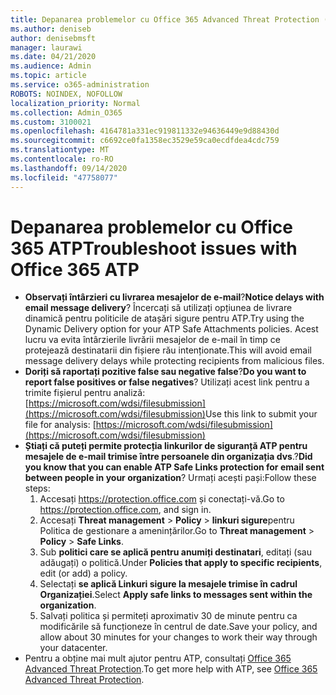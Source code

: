 ```yaml
---
title: Depanarea problemelor cu Office 365 Advanced Threat Protection (ATP)
ms.author: deniseb
author: denisebmsft
manager: laurawi
ms.date: 04/21/2020
ms.audience: Admin
ms.topic: article
ms.service: o365-administration
ROBOTS: NOINDEX, NOFOLLOW
localization_priority: Normal
ms.collection: Admin_O365
ms.custom: 3100021
ms.openlocfilehash: 4164781a331ec919811332e94636449e9d88430d
ms.sourcegitcommit: c6692ce0fa1358ec3529e59ca0ecdfdea4cdc759
ms.translationtype: MT
ms.contentlocale: ro-RO
ms.lasthandoff: 09/14/2020
ms.locfileid: "47758077"
---
```

# <a name="troubleshoot-issues-with-office-365-atp"></a><span data-ttu-id="c8faa-102">Depanarea problemelor cu Office 365 ATP</span><span class="sxs-lookup"><span data-stu-id="c8faa-102">Troubleshoot issues with Office 365 ATP</span></span>

- <span data-ttu-id="c8faa-103">**Observați întârzieri cu livrarea mesajelor de e-mail**?</span><span class="sxs-lookup"><span data-stu-id="c8faa-103">**Notice delays with email message delivery**?</span></span> <span data-ttu-id="c8faa-104">Încercați să utilizați opțiunea de livrare dinamică pentru politicile de atașări sigure pentru ATP.</span><span class="sxs-lookup"><span data-stu-id="c8faa-104">Try using the Dynamic Delivery option for your ATP Safe Attachments policies.</span></span> <span data-ttu-id="c8faa-105">Acest lucru va evita întârzierile livrării mesajelor de e-mail în timp ce protejează destinatarii din fișiere rău intenționate.</span><span class="sxs-lookup"><span data-stu-id="c8faa-105">This will avoid email message delivery delays while protecting recipients from malicious files.</span></span>
- <span data-ttu-id="c8faa-106">**Doriți să raportați pozitive false sau negative false**?</span><span class="sxs-lookup"><span data-stu-id="c8faa-106">**Do you want to report false positives or false negatives**?</span></span> <span data-ttu-id="c8faa-107">Utilizați acest link pentru a trimite fișierul pentru analiză: [https://microsoft.com/wdsi/filesubmission](https://microsoft.com/wdsi/filesubmission)</span><span class="sxs-lookup"><span data-stu-id="c8faa-107">Use this link to submit your file for analysis: [https://microsoft.com/wdsi/filesubmission](https://microsoft.com/wdsi/filesubmission)</span></span>
- <span data-ttu-id="c8faa-108">**Știați că puteți permite protecția linkurilor de siguranță ATP pentru mesajele de e-mail trimise între persoanele din organizația dvs**.?</span><span class="sxs-lookup"><span data-stu-id="c8faa-108">**Did you know that you can enable ATP Safe Links protection for email sent between people in your organization**?</span></span> <span data-ttu-id="c8faa-109">Urmați acești pași:</span><span class="sxs-lookup"><span data-stu-id="c8faa-109">Follow these steps:</span></span>
    1. <span data-ttu-id="c8faa-110">Accesați https://protection.office.com și conectați-vă.</span><span class="sxs-lookup"><span data-stu-id="c8faa-110">Go to https://protection.office.com, and sign in.</span></span>
    2. <span data-ttu-id="c8faa-111">Accesați **Threat management**  >  **Policy**  >  **linkuri sigure**pentru Politica de gestionare a amenințărilor.</span><span class="sxs-lookup"><span data-stu-id="c8faa-111">Go to **Threat management** > **Policy** > **Safe Links**.</span></span>
    3. <span data-ttu-id="c8faa-112">Sub **politici care se aplică pentru anumiți destinatari**, editați (sau adăugați) o politică.</span><span class="sxs-lookup"><span data-stu-id="c8faa-112">Under **Policies that apply to specific recipients**, edit (or add) a policy.</span></span>
    4. <span data-ttu-id="c8faa-113">Selectați **se aplică Linkuri sigure la mesajele trimise în cadrul Organizației**.</span><span class="sxs-lookup"><span data-stu-id="c8faa-113">Select **Apply safe links to messages sent within the organization**.</span></span>
    5. <span data-ttu-id="c8faa-114">Salvați politica și permiteți aproximativ 30 de minute pentru ca modificările să funcționeze în centrul de date.</span><span class="sxs-lookup"><span data-stu-id="c8faa-114">Save your policy, and allow about 30 minutes for your changes to work their way through your datacenter.</span></span>
- <span data-ttu-id="c8faa-115">Pentru a obține mai mult ajutor pentru ATP, consultați [Office 365 Advanced Threat Protection](https://docs.microsoft.com/microsoft-365/security/office-365-security/office-365-atp).</span><span class="sxs-lookup"><span data-stu-id="c8faa-115">To get more help with ATP, see [Office 365 Advanced Threat Protection](https://docs.microsoft.com/microsoft-365/security/office-365-security/office-365-atp).</span></span>